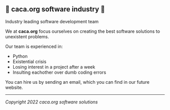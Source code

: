 ## 💫  caca.org software industry  🚀

Industry leading software development team

We at **caca.org** focus ourselves on creating the best software solutions to unexistent problems.


Our team is experienced in:

- Python
- Existential crisis
- Losing interest in a project after a week
- Insulting eachother over dumb coding errors

You can hire us by sending an email, which you can find in our future website.

----

*Copyright 2022 caca.org software solutions*
